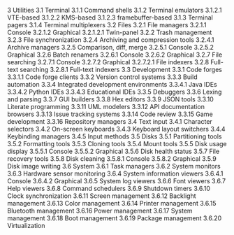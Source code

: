 3 Utilities
    3.1 Terminal
        3.1.1 Command shells
        3.1.2 Terminal emulators
            3.1.2.1 VTE-based
            3.1.2.2 KMS-based
            3.1.2.3 framebuffer-based
        3.1.3 Terminal pagers
        3.1.4 Terminal multiplexers
    3.2 Files
        3.2.1 File managers
            3.2.1.1 Console
            3.2.1.2 Graphical
                3.2.1.2.1 Twin-panel
        3.2.2 Trash management
        3.2.3 File synchronization
        3.2.4 Archiving and compression tools
            3.2.4.1 Archive managers
        3.2.5 Comparison, diff, merge
            3.2.5.1 Console
            3.2.5.2 Graphical
        3.2.6 Batch renamers
            3.2.6.1 Console
            3.2.6.2 Graphical
        3.2.7 File searching
            3.2.7.1 Console
            3.2.7.2 Graphical
                3.2.7.2.1 File indexers
        3.2.8 Full-text searching
            3.2.8.1 Full-text indexers
    3.3 Development
        3.3.1 Code forges
            3.3.1.1 Code forge clients
        3.3.2 Version control systems
        3.3.3 Build automation
        3.3.4 Integrated development environments
            3.3.4.1 Java IDEs
            3.3.4.2 Python IDEs
            3.3.4.3 Educational IDEs
        3.3.5 Debuggers
        3.3.6 Lexing and parsing
        3.3.7 GUI builders
        3.3.8 Hex editors
        3.3.9 JSON tools
        3.3.10 Literate programming
        3.3.11 UML modelers
        3.3.12 API documentation browsers
        3.3.13 Issue tracking systems
        3.3.14 Code review
        3.3.15 Game development
        3.3.16 Repository managers
    3.4 Text input
        3.4.1 Character selectors
        3.4.2 On-screen keyboards
        3.4.3 Keyboard layout switchers
        3.4.4 Keybinding managers
        3.4.5 Input methods
    3.5 Disks
        3.5.1 Partitioning tools
        3.5.2 Formatting tools
        3.5.3 Cloning tools
        3.5.4 Mount tools
        3.5.5 Disk usage display
            3.5.5.1 Console
            3.5.5.2 Graphical
        3.5.6 Disk health status
        3.5.7 File recovery tools
        3.5.8 Disk cleaning
            3.5.8.1 Console
            3.5.8.2 Graphical
        3.5.9 Disk image writing
    3.6 System
        3.6.1 Task managers
        3.6.2 System monitors
        3.6.3 Hardware sensor monitoring
        3.6.4 System information viewers
            3.6.4.1 Console
            3.6.4.2 Graphical
        3.6.5 System log viewers
        3.6.6 Font viewers
        3.6.7 Help viewers
        3.6.8 Command schedulers
        3.6.9 Shutdown timers
        3.6.10 Clock synchronization
        3.6.11 Screen management
        3.6.12 Backlight management
        3.6.13 Color management
        3.6.14 Printer management
        3.6.15 Bluetooth management
        3.6.16 Power management
        3.6.17 System management
        3.6.18 Boot management
        3.6.19 Package management
        3.6.20 Virtualization